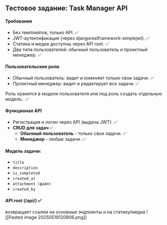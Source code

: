 ## Тестовое задание: Task Manager API
#### Требования
- Без темплейтов, только API. ✅
- JWT-аутентификация (через djangorestframework-simplejwt). ✅
- Статика и медиа доступны через API root. ✅
- Два типа пользователей: обычный пользователь и проектный менеджер. ✅

#### Пользовательские роли
- Обычный пользователь: видит и изменяет только свои задачи. ✅
- Проектный менеджер: видит и редактирует все задачи. ✅

Роль хранится в модели пользователя или под роль создать отдельную модель.  ✅

#### Функционал API
- Регистрация и логин через API (выдача JWT). ✅
- **CRUD для задач** ✅
	- **Обычный пользователь** - только свои задачи. ✅
	- **Менеджер** - любые задачи. ✅

#### Модель задачи: 
- `title`
- `description`
- `is_completed`
- `created_at`
- `attachment (файл)`
- `created_by`
 
#### API root (/api/) ✅
возвращает ссылки на основные эндпоинты и на статику/медиа
![[Pasted image 20250519120906.png]]